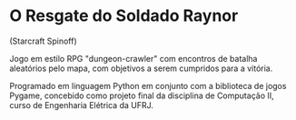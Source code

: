 # O Resgate do Soldado Raynor
(Starcraft Spinoff)

Jogo em estilo RPG "dungeon-crawler" com encontros de batalha aleatórios pelo mapa, com objetivos a serem cumpridos para a vitória.

Programado em linguagem Python em conjunto com a biblioteca de jogos Pygame, concebido como projeto final da disciplina de Computação II, curso de Engenharia Elétrica da UFRJ.
